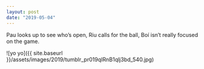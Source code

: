 ```yaml
---
layout: post
date: "2019-05-04"
---
```


Pau looks up to see who’s open, Riu calls for the ball, Boí isn’t really focused on the game.

![yo yo]({{ site.baseurl }}/assets/images/2019/tumblr_pr019qIRnB1qlj3bd_540.jpg)
